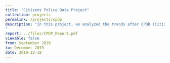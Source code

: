 ```yaml
---
title: "Citizens Police Data Project"
collection: projects 
permalink: /projects/cpdp
description: "In this project, we analyzed the trends after CPDB (Citizens Police Database) went public and compared it with the trends before the release of CPDB. 
"
report: ../files/CPDP_Report.pdf
viewable: false
from: September 2019
to: December 2019
date: 2019-12-18
---
```

